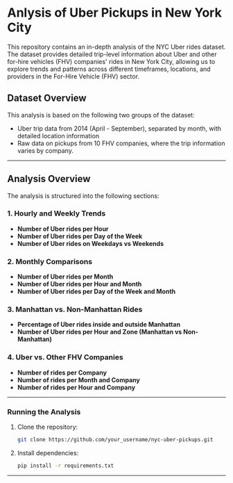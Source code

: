 # Anlysis of Uber Pickups in New York City

This repository contains an in-depth analysis of the NYC Uber rides dataset. The dataset provides detailed trip-level information about Uber and other for-hire vehicles (FHV) companies' rides in New York City, allowing us to explore trends and patterns across different timeframes, locations, and providers in the For-Hire Vehicle (FHV) sector.

## Dataset Overview

This analysis is based on the following two groups of the dataset:
- Uber trip data from 2014 (April - September), separated by month, with detailed location information
- Raw data on pickups from 10 FHV companies, where the trip information varies by company.

---

## Analysis Overview

The analysis is structured into the following sections:

### 1. Hourly and Weekly Trends
- **Number of Uber rides per Hour**
- **Number of Uber rides per Day of the Week**
- **Number of Uber rides on Weekdays vs Weekends**

### 2. Monthly Comparisons
- **Number of Uber rides per Month**
- **Number of Uber rides per Hour and Month**
- **Number of Uber rides per Day of the Week and Month**

### 3. Manhattan vs. Non-Manhattan Rides
- **Percentage of Uber rides inside and outside Manhattan**
- **Number of Uber rides per Hour and Zone (Manhattan vs Non-Manhattan)**

### 4. Uber vs. Other FHV Companies
- **Number of rides per Company**
- **Number of rides per Month and Company**
- **Number of rides per Hour and Company**

---

### Running the Analysis
1. Clone the repository:  
   ```bash
   git clone https://github.com/your_username/nyc-uber-pickups.git

2. Install dependencies:
   ```bash
   pip install -r requirements.txt
   ```

---
